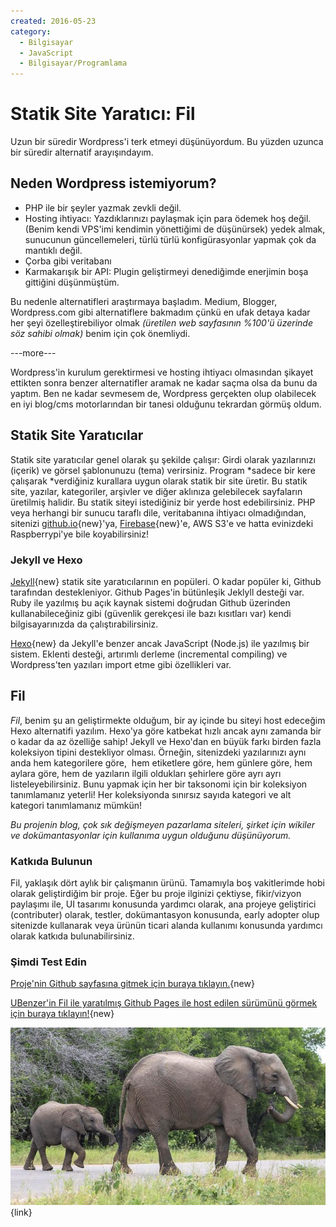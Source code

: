 ```yaml
---
created: 2016-05-23
category:
  - Bilgisayar
  - JavaScript
  - Bilgisayar/Programlama
---
```

# Statik Site Yaratıcı: Fil

Uzun bir süredir Wordpress'i terk etmeyi düşünüyordum. Bu yüzden uzunca bir süredir alternatif arayışındayım.

## Neden Wordpress istemiyorum?

*   PHP ile bir şeyler yazmak zevkli değil.
*   Hosting ihtiyacı: Yazdıklarınızı paylaşmak için para ödemek hoş değil. (Benim kendi VPS'imi kendimin yönettiğimi de düşünürsek) yedek almak, sunucunun güncellemeleri, türlü türlü konfigürasyonlar yapmak çok da mantıklı değil.
*   Çorba gibi veritabanı
*   Karmakarışık bir API: Plugin geliştirmeyi denediğimde enerjimin boşa gittiğini düşünmüştüm.

Bu nedenle alternatifleri araştırmaya başladım. Medium, Blogger, Wordpress.com gibi alternatiflere bakmadım çünkü en ufak detaya kadar her şeyi özelleştirebiliyor olmak _(üretilen web sayfasının %100'ü üzerinde söz sahibi olmak)_ benim için çok önemliydi.

---more---

Wordpress'in kurulum gerektirmesi ve hosting ihtiyacı olmasından şikayet ettikten sonra benzer alternatifler aramak ne kadar saçma olsa da bunu da yaptım. Ben ne kadar sevmesem de, Wordpress gerçekten olup olabilecek en iyi blog/cms motorlarından bir tanesi olduğunu tekrardan görmüş oldum.

## Statik Site Yaratıcılar

Statik site yaratıcılar genel olarak şu şekilde çalışır: Girdi olarak yazılarınızı (içerik) ve görsel şablonunuzu (tema) verirsiniz. Program *sadece bir kere çalışarak *verdiğiniz kurallara uygun olarak statik bir site üretir. Bu statik site, yazılar, kategoriler, arşivler ve diğer aklınıza gelebilecek sayfaların üretilmiş halidir. Bu statik siteyi istediğiniz bir yerde host edebilirsiniz. PHP veya herhangi bir sunucu taraflı dile, veritabanına ihtiyacı olmadığından, sitenizi [github.io](https://pages.github.com/){new}'ya, [Firebase](https://firebase.google.com/){new}'e, AWS S3'e ve hatta evinizdeki Raspberrypi'ye bile koyabilirsiniz!

### Jekyll ve Hexo

[Jekyll](https://jekyllrb.com/){new} statik site yaratıcılarının en popüleri. O kadar popüler ki, Github tarafından destekleniyor. Github Pages'in bütünleşik Jeklyll desteği var. Ruby ile yazılmış bu açık kaynak sistemi doğrudan Github üzerinden kullanabileceğiniz gibi (güvenlik gerekçesi ile bazı kısıtları var) kendi bilgisayarınızda da çalıştırabilirsiniz.

[Hexo](https://hexo.io/){new} da Jekyll'e benzer ancak JavaScript (Node.js) ile yazılmış bir sistem. Eklenti desteği, artırımlı derleme (incremental compiling) ve Wordpress'ten yazıları import etme gibi özellikleri var.

## Fil

*Fil*, benim şu an geliştirmekte olduğum, bir ay içinde bu siteyi host edeceğim Hexo alternatifi yazılım. Hexo'ya göre katbekat hızlı ancak aynı zamanda bir o kadar da az özelliğe sahip! Jekyll ve Hexo'dan en büyük farkı birden fazla koleksiyon tipini destekliyor olması. Örneğin, sitenizdeki yazılarınızı aynı anda hem kategorilere göre,  hem etiketlere göre, hem günlere göre, hem aylara göre, hem de yazıların ilgili oldukları şehirlere göre ayrı ayrı listeleyebilirsiniz. Bunu yapmak için her bir taksonomi için bir koleksiyon tanımlamanız yeterli! Her koleksiyonda sınırsız sayıda kategori ve alt kategori tanımlamanız mümkün!

*Bu projenin blog, çok sık değişmeyen pazarlama siteleri, şirket için wikiler ve dokümantasyonlar için kullanıma uygun olduğunu düşünüyorum.*

### Katkıda Bulunun

Fil, yaklaşık dört aylık bir çalışmanın ürünü. Tamamıyla boş vakitlerimde hobi olarak geliştirdiğim bir proje. Eğer bu proje ilginizi çektiyse, fikir/vizyon paylaşımı ile, UI tasarımı konusunda yardımcı olarak, ana projeye geliştirici (contributer) olarak, testler, dokümantasyon konusunda, early adopter olup sitenizde kullanarak veya ürünün ticari alanda kullanımı konusunda yardımcı olarak katkıda bulunabilirsiniz.

### Şimdi Test Edin

[Proje'nin Github sayfasına gitmek için buraya tıklayın.](https://github.com/ubenzer/fil){new}

[UBenzer'in Fil ile yaratılmış Github Pages ile host edilen sürümünü görmek için buraya tıklayın!](http://beta.ubenzer.com/){new}

![fil](fil.jpg){link}